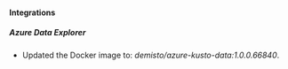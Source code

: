 #### Integrations
##### Azure Data Explorer
- Updated the Docker image to: *demisto/azure-kusto-data:1.0.0.66840*.
